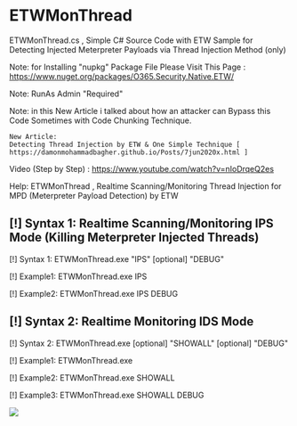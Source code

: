 # ETWMonThread

ETWMonThread.cs , Simple C# Source Code with ETW Sample for Detecting Injected Meterpreter Payloads via Thread Injection Method (only)

Note: for Installing "nupkg" Package File Please Visit This Page : https://www.nuget.org/packages/O365.Security.Native.ETW/

Note: RunAs Admin "Required"


Note: in this New Article i talked about how an attacker can Bypass this Code Sometimes with Code Chunking Technique.

    New Article: 
    Detecting Thread Injection by ETW & One Simple Technique [ https://damonmohammadbagher.github.io/Posts/7jun2020x.html ]



Video (Step by Step) :  https://www.youtube.com/watch?v=nIoDrqeQ2es

Help: ETWMonThread , Realtime Scanning/Monitoring Thread Injection for MPD (Meterpreter Payload Detection) by ETW

[!] Syntax 1: Realtime Scanning/Monitoring IPS Mode (Killing Meterpreter Injected Threads)
----------------------------------------------

[!] Syntax 1: ETWMonThread.exe "IPS" [optional] "DEBUG"

[!] Example1: ETWMonThread.exe IPS 

[!] Example2: ETWMonThread.exe IPS DEBUG

[!] Syntax 2: Realtime Monitoring IDS Mode
----------------------------------------------


[!] Syntax 2: ETWMonThread.exe [optional] "SHOWALL" [optional] "DEBUG" 

[!] Example1: ETWMonThread.exe

[!] Example2: ETWMonThread.exe SHOWALL

[!] Example3: ETWMonThread.exe SHOWALL DEBUG

![](https://github.com/DamonMohammadbagher/Meterpreter_Payload_Detection/blob/master/MPD/ETWMonThread/ETWMonThread.png)
